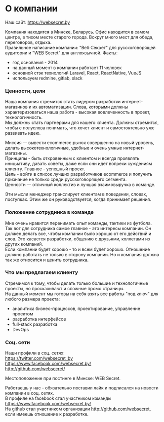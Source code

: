 # О компании

Наш сайт: https://websecret.by

Компания находится в Минске, Беларусь.
Офис находится в самом центре, в тихом месте старого города. Вокруг много мест для обеда, переговоров, отдыха.  
Правильное написание компании: "Веб Секрет" для русскоговорящей аудитории и "WEB Secret" для англоязычной.
Факты:
* год основания - 2014
* на данный момент в компании работает 11 человек
* основной стэк технологий Laravel, React, ReactNative, VueJS
* используем redmine, gitlab, slack

### Ценности, цели
Наша компания стремится стать лидером разработки интернет-магазинов и их автоматизации. Слова, которыми должны характеризоваться наша работа - высокая вовлеченность в проект, технологичность.  
Мы должны стать партнерами для нашего клиента. Должны стремится, чтобы с полуслова понимать, что хочет клиент и самостоятельно уже развивать идею.

Миссия — вывести ecommerce рынок совершенно на новый уровень, делать высокотехнологичные, удобные и очень умные интернет-магазины.  
Принципы - быть откровенным с клиентом и всегда проявлять инициативу, давать советы, даже если они идет вопреки суждениям клиенту. Главное - успешный проект.  
Цель - войти в список лучших разработчиков ecommerce и получить признание не только среди русскоговорящего сегмента.  
Ценности — отличный коллектив и лучшая взаимовыручка в команде.  

Эти мысли менеджер транслирует клиентам в поведении, словах, поступках. Этим же он руководствуется, когда принимает решения.

### Положение сотрудника в команде
Мне очень нравится перенимать опыт команды, тактики из футбола.  
Так вот для сотрудника самое главное - это интересы компании. Он должен делать все, чтобы компании было хорошо от его действий и слов. Это касается разработки, общению с друзьями, коллегами из других компаний.  
Если компании будет хорошо - то и всем будет хорошо. Отношение должно работать не только в сторону компании. Но и компания должна так же относится и ценить сотрудника.  

### Что мы предлагаем клиенту
Стремимся к тому, чтобы делать только большие и технологичные проекты, но проскакивают и сложные промо страницы.  
На данный момент мы готовы на себя взять все работы "под ключ" для любого размера проекта:
 * аналитика бизнес-процессов, проектирование, управление проектом
 * разработка интерфейсов
 * full-stack разработка
 * DevOps

### Соц. сети
Наши профили в соц. сетях:  
https://twitter.com/websecret_by  
https://www.facebook.com/websecret.by/  
http://github.com/websecret/  

Местоположение при постинге в Минске: WEB Secret.

Работаешь у нас - обязательно поставил лайк и подписался на новости компании в соц. сетях.  
В профиле на facebook стал участником команды https://www.facebook.com/websecret.by/  
На github стал участником организации http://github.com/websecret, если имеешь отношение к разработке.